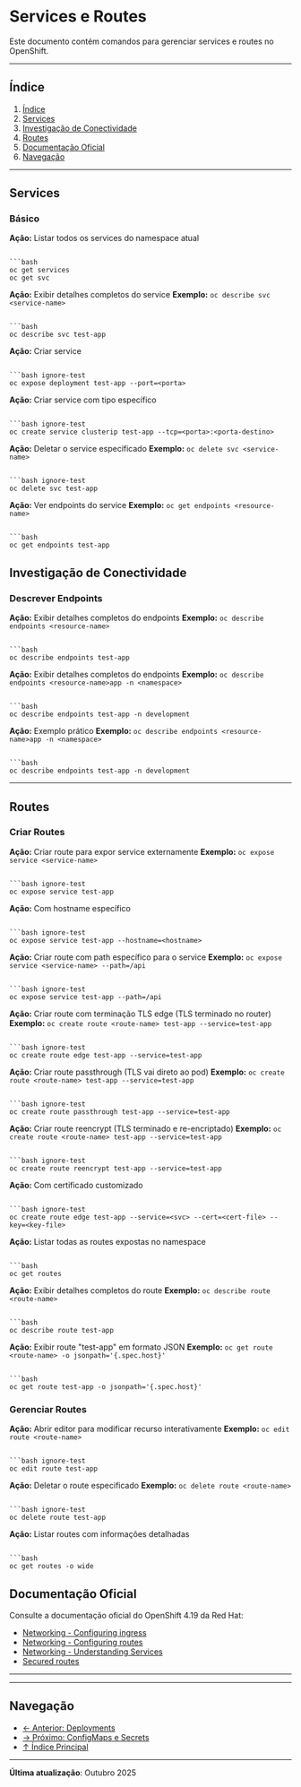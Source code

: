 # Services e Routes

Este documento contém comandos para gerenciar services e routes no OpenShift.

---

## Índice

1. [Índice](#índice)
2. [Services](#services)
3. [Investigação de Conectividade](#investigação-de-conectividade)
4. [Routes](#routes)
5. [Documentação Oficial](#documentação-oficial)
6. [Navegação](#navegação)
---

## Services

### Básico
**Ação:** Listar todos os services do namespace atual
```

```bash
oc get services
oc get svc
```

**Ação:** Exibir detalhes completos do service
**Exemplo:** `oc describe svc <service-name>`
```

```bash
oc describe svc test-app
```

**Ação:** Criar service
```

```bash ignore-test
oc expose deployment test-app --port=<porta>
```

**Ação:** Criar service com tipo específico
```

```bash ignore-test
oc create service clusterip test-app --tcp=<porta>:<porta-destino>
```

**Ação:** Deletar o service especificado
**Exemplo:** `oc delete svc <service-name>`
```

```bash ignore-test
oc delete svc test-app
```

**Ação:** Ver endpoints do service
**Exemplo:** `oc get endpoints <resource-name>`
```

```bash
oc get endpoints test-app
```

## Investigação de Conectividade


### Descrever Endpoints
**Ação:** Exibir detalhes completos do endpoints
**Exemplo:** `oc describe endpoints <resource-name>`
```

```bash
oc describe endpoints test-app
```

**Ação:** Exibir detalhes completos do endpoints
**Exemplo:** `oc describe endpoints <resource-name>app -n <namespace>`
```

```bash
oc describe endpoints test-app -n development
```

**Ação:** Exemplo prático
**Exemplo:** `oc describe endpoints <resource-name>app -n <namespace>`
```

```bash
oc describe endpoints test-app -n development
```

---

## Routes

### Criar Routes
**Ação:** Criar route para expor service externamente
**Exemplo:** `oc expose service <service-name>`
```

```bash ignore-test
oc expose service test-app
```

**Ação:** Com hostname específico
```

```bash ignore-test
oc expose service test-app --hostname=<hostname>
```

**Ação:** Criar route com path específico para o service
**Exemplo:** `oc expose service <service-name> --path=/api`
```

```bash ignore-test
oc expose service test-app --path=/api
```

**Ação:** Criar route com terminação TLS edge (TLS terminado no router)
**Exemplo:** `oc create route <route-name> test-app --service=test-app`
```

```bash ignore-test
oc create route edge test-app --service=test-app
```

**Ação:** Criar route passthrough (TLS vai direto ao pod)
**Exemplo:** `oc create route <route-name> test-app --service=test-app`
```

```bash ignore-test
oc create route passthrough test-app --service=test-app
```

**Ação:** Criar route reencrypt (TLS terminado e re-encriptado)
**Exemplo:** `oc create route <route-name> test-app --service=test-app`
```

```bash ignore-test
oc create route reencrypt test-app --service=test-app
```

**Ação:** Com certificado customizado
```

```bash ignore-test
oc create route edge test-app --service=<svc> --cert=<cert-file> --key=<key-file>
```

**Ação:** Listar todas as routes expostas no namespace
```

```bash
oc get routes
```

**Ação:** Exibir detalhes completos do route
**Exemplo:** `oc describe route <route-name>`
```

```bash
oc describe route test-app
```

**Ação:** Exibir route "test-app" em formato JSON
**Exemplo:** `oc get route <route-name> -o jsonpath='{.spec.host}'`
```

```bash
oc get route test-app -o jsonpath='{.spec.host}'
```

### Gerenciar Routes
**Ação:** Abrir editor para modificar recurso interativamente
**Exemplo:** `oc edit route <route-name>`
```

```bash ignore-test
oc edit route test-app
```

**Ação:** Deletar o route especificado
**Exemplo:** `oc delete route <route-name>`
```

```bash ignore-test
oc delete route test-app
```

**Ação:** Listar routes com informações detalhadas
```

```bash
oc get routes -o wide
```

## Documentação Oficial

Consulte a documentação oficial do OpenShift 4.19 da Red Hat:

- <a href="https://docs.redhat.com/en/documentation/openshift_container_platform/4.19/html/networking/configuring-ingress">Networking - Configuring ingress</a>
- <a href="https://docs.redhat.com/en/documentation/openshift_container_platform/4.19/html/networking/configuring-routes">Networking - Configuring routes</a>
- <a href="https://docs.redhat.com/en/documentation/openshift_container_platform/4.19/html/networking/understanding-networking">Networking - Understanding Services</a>
- <a href="https://docs.redhat.com/en/documentation/openshift_container_platform/4.19/html/networking/configuring-routes#nw-ingress-creating-a-route-via-an-ingress_route-configuration">Secured routes</a>
---

---

## Navegação

- [← Anterior: Deployments](05-deployments-scaling.md)
- [→ Próximo: ConfigMaps e Secrets](07-configmaps-secrets.md)
- [↑ Índice Principal](README.md)

---

**Última atualização**: Outubro 2025
